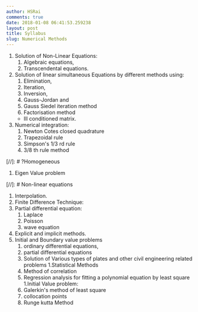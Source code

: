 ```yaml
---
author: HSRai
comments: true
date: 2018-01-08 06:41:53.259238
layout: post
title: Syllabus
slug: Numerical Methods
---
```


1. Solution of Non-Linear Equations:
   1. Algebraic equations,
   1. Transcendental equations.
1. Solution of linear simultaneous Equations by different methods using:
   1. Elimination,
   2. Iteration,
   3. Inversion,
   4. Gauss-Jordan and
   5. Gauss Siedel iteration method
   6. Factorisation method
   - Ill conditioned matrix.
1. Numerical integration:
   1. Newton Cotes closed quadrature
   1. Trapezoidal rule
   1. Simpson's 1/3 rd rule
   1. 3/8 th rule method

[//]: #  ?Homogeneous
1. Eigen Value problem

[//]: #  Non-linear equations
1. Interpolation.
1. Finite Difference Technique:
1. Partial differential equation:
   1. Laplace
   1. Poisson
   1. wave equation
1. Explicit and implicit methods.
1. Initial and Boundary value problems
   1. ordinary differential equations,
   1. partial differential equations
   1. Solution of Various types of plates and other civil
      engineering related problems
1.Statistical Methods
   1. Method of correlation
   1. Regression analysis for fitting a polynomial equation by least square
1.Initial Value problem:
   1. Galerkin's method of least square
   1. collocation points
   1. Runge kutta Method
